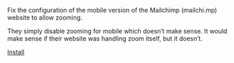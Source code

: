 Fix the configuration of the mobile version of the Mailchimp (mailchi.mp) website to allow zooming.

They simply disable zooming for mobile which doesn’t make sense. It would make sense if their website was handling zoom itself, but it doesn’t.

[Install](binki-mailchimp-viewport-fix.user.js?raw=1)
